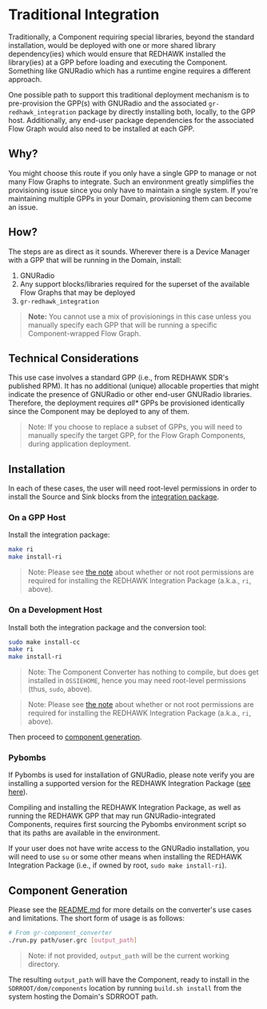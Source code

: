 # Traditional Integration

Traditionally, a Component requiring special libraries, beyond the standard installation, would be deployed with one or more shared library dependency(ies) which would ensure that REDHAWK installed the library(ies) at a GPP before loading and executing the Component.  Something like GNURadio which has a runtime engine requires a different approach.  

One possible path to support this traditional deployment mechanism is to pre-provision the GPP(s) with GNURadio and the associated `gr-redhawk_integration` package by directly installing both, locally, to the GPP host.  Additionally, any end-user package dependencies for the associated Flow Graph would also need to be installed at each GPP.

## Why?

You might choose this route if you only have a single GPP to manage or not many Flow Graphs to integrate.  Such an environment greatly simplifies the provisioning issue since you only have to maintain a single system.  If you're maintaining multiple GPPs in your Domain, provisioning them can become an issue.

## How?

The steps are as direct as it sounds.  Wherever there is a Device Manager with a GPP that will be running in the Domain, install: 

1. GNURadio
2. Any support blocks/libraries required for the superset of the available Flow Graphs that may be deployed
3. `gr-redhawk_integration`

 > **Note:** You cannot use a mix of provisionings in this case unless you manually specify each GPP that will be running a specific Component-wrapped Flow Graph.

## Technical Considerations

This use case involves a standard GPP (i.e., from REDHAWK SDR's published RPM).  It has no additional (unique) allocable properties that might indicate the presence of GNURadio or other end-user GNURadio libraries.  Therefore, the deployment requires _all*_ GPPs be provisioned identically since the Component may be deployed to any of them.

 > Note: If you choose to replace a subset of GPPs, you will need to manually specify the target GPP, for the Flow Graph Components, during application deployment.

## Installation

In each of these cases, the user will need root-level permissions in order to install the Source and Sink blocks from the [integration package][gr-ri].

### On a GPP Host

Install the integration package:

```bash
make ri
make install-ri
```

 > Note: Please see [the note](#pybombs) about whether or not root permissions are required for installing the REDHAWK Integration Package (a.k.a., `ri`, above).

### On a Development Host

Install both the integration package and the conversion tool:

```bash
sudo make install-cc
make ri
make install-ri
```

 > Note: The Component Converter has nothing to compile, but does get installed in `OSSIEHOME`, hence you may need root-level permissions (thus, `sudo`, above).

 > Note: Please see [the note](#pybombs) about whether or not root permissions are required for installing the REDHAWK Integration Package (a.k.a., `ri`, above).

Then proceed to [component generation](#component-generation).

### Pybombs

If Pybombs is used for installation of GNURadio, please note verify you are installing a supported version for the REDHAWK Integration Package ([see here][gr-ri-reqs]).  

Compiling and installing the REDHAWK Integration Package, as well as running the REDHAWK GPP that may run GNURadio-integrated Components, requires first sourcing the Pybombs environment script so that its paths are available in the environment.

If your user does not have write access to the GNURadio installation, you will need to use `su` or some other means when installing the REDHAWK Integration Package (i.e., if owned by root, `sudo make install-ri`).

## Component Generation

Please see the [README.md][gr-cc] for more details on the converter's use cases and limitations.  The short form of usage is as follows:

```bash
# From gr-component_converter
./run.py path/user.grc [output_path]
```

 > Note: if not provided, `output_path` will be the current working directory.

The resulting `output_path` will have the Component, ready to install in the `SDRROOT/dom/components` location by running `build.sh install` from the system hosting the Domain's SDRROOT path.



 [gr-cc]: https://github.com/Geontech/gr-component_converter/blob/master/README.md
 [gr-ri]: https://github.com/Geontech/gr-redhawk_integration/blob/master/README.md
 [gr-ri-reqs]: https://github.com/Geontech/gr-redhawk_integration/blob/master/README.md#requirements
